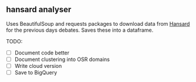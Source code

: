 ## hansard analyser

Uses BeautifulSoup and requests packages to download data from [Hansard](https://hansard.parliament.uk/) for the previous days debates. Saves these into a dataframe.

TODO:
- [ ] Document code better
- [ ] Document clustering into OSR domains
- [ ] Write cloud version
- [ ] Save to BigQuery
